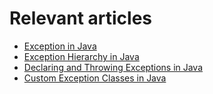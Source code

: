 # Relevant articles
- [Exception in Java](https://nkamphoa.com/exception-in-java/)
- [Exception Hierarchy in Java](https://nkamphoa.com/exception-hierarchy-in-java/)
- [Declaring and Throwing Exceptions in Java](https://nkamphoa.com/declare-and-throw-exception-in-java/)
- [Custom Exception Classes in Java](https://nkamphoa.com/custom-exception-in-java/)